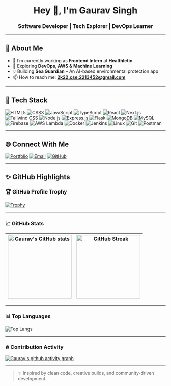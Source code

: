 <h1 align="center">Hey 👋, I'm Gaurav Singh</h1>
<h3 align="center">Software Developer | Tech Explorer | DevOps Learner</h3>

---

## 🚀 About Me

- 🔭 I’m currently working as **Frontend Intern** at **Healthletic**
- 🌱 Exploring **DevOps, AWS & Machine Learning**
- 💡 Building **Sea Guardian** – An AI-based environmental protection app
- 📫 How to reach me: **2k22.cse.2213452@gmail.com**

---

## 🧰 Tech Stack

![HTML5](https://img.shields.io/badge/HTML5-E34F26?style=flat-square&logo=html5&logoColor=white)
![CSS3](https://img.shields.io/badge/CSS3-1572B6?style=flat-square&logo=css3&logoColor=white)
![JavaScript](https://img.shields.io/badge/JavaScript-F7DF1E?style=flat-square&logo=javascript&logoColor=black)
![TypeScript](https://img.shields.io/badge/TypeScript-3178C6?style=flat-square&logo=typescript&logoColor=white)
![React](https://img.shields.io/badge/React-20232A?style=flat-square&logo=react&logoColor=61DAFB)
![Next.js](https://img.shields.io/badge/Next.js-000000?style=flat-square&logo=next.js&logoColor=white)
![Tailwind CSS](https://img.shields.io/badge/Tailwind_CSS-38B2AC?style=flat-square&logo=tailwind-css&logoColor=white)
![Node.js](https://img.shields.io/badge/Node.js-339933?style=flat-square&logo=nodedotjs&logoColor=white)
![Express.js](https://img.shields.io/badge/Express.js-000000?style=flat-square&logo=express&logoColor=white)
![Flask](https://img.shields.io/badge/Flask-000000?style=flat-square&logo=flask&logoColor=white)
![MongoDB](https://img.shields.io/badge/MongoDB-4EA94B?style=flat-square&logo=mongodb&logoColor=white)
![MySQL](https://img.shields.io/badge/MySQL-00758F?style=flat-square&logo=mysql&logoColor=white)
![Firebase](https://img.shields.io/badge/Firebase-FFCA28?style=flat-square&logo=firebase&logoColor=black)
![AWS Lambda](https://img.shields.io/badge/AWS_Lambda-FF9900?style=flat-square&logo=aws-lambda&logoColor=white)
![Docker](https://img.shields.io/badge/Docker-2496ED?style=flat-square&logo=docker&logoColor=white)
![Jenkins](https://img.shields.io/badge/Jenkins-D24939?style=flat-square&logo=jenkins&logoColor=white)
![Linux](https://img.shields.io/badge/Linux-FCC624?style=flat-square&logo=linux&logoColor=black)
![Git](https://img.shields.io/badge/Git-F05032?style=flat-square&logo=git&logoColor=white)
![Postman](https://img.shields.io/badge/Postman-FF6C37?style=flat-square&logo=postman&logoColor=white)

---

## 🌐 Connect With Me

[![Portfolio](https://img.shields.io/badge/Portfolio-000000?style=for-the-badge&logo=ko-fi&logoColor=white)](https://gauravsingh096.github.io/)
[![Email](https://img.shields.io/badge/Gmail-D14836?style=for-the-badge&logo=gmail&logoColor=white)](mailto:2k22.cse.2213452@gmail.com)
[![GitHub](https://img.shields.io/badge/GitHub-100000?style=for-the-badge&logo=github&logoColor=white)](https://github.com/gauravsingh096)

---

## ✨ GitHub Highlights

### 🏆 GitHub Profile Trophy

[![Trophy](https://github-profile-trophy.vercel.app/?username=gauravsingh096&theme=monokai&no-frame=true&column=7)](https://github.com/ryo-ma/github-profile-trophy)

---

### 📈 GitHub Stats

| <img src="https://github-readme-stats.vercel.app/api?username=gauravsingh096&show_icons=true&theme=vision-friendly-dark" alt="Gaurav's GitHub stats" height="200"/> | <img src="https://streak-stats.demolab.com?user=gauravsingh096&theme=tokyonight&hide_border=true" alt="GitHub Streak" height="200"/> |
|--|--|

---

### 📊 Top Languages

![Top Langs](https://github-readme-stats.vercel.app/api/top-langs/?username=gauravsingh096&layout=compact&theme=radical)

---

### 🔥 Contribution Activity

[![Gaurav's github activity graph](https://github-readme-activity-graph.vercel.app/graph?username=gauravsingh096&theme=radical)](https://github.com/ashutosh00710/github-readme-activity-graph)

---

> ✨ Inspired by clean code, creative builds, and community-driven development.

